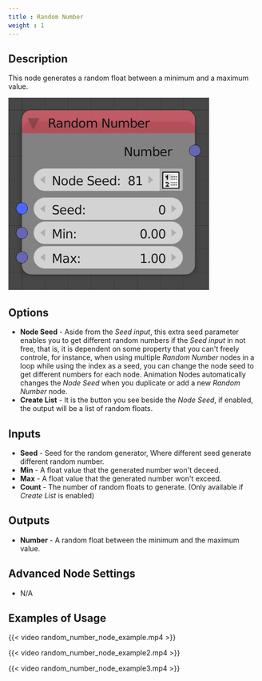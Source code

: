 ```yaml
---
title : Random Number
weight : 1
---
```


## Description

This node generates a random float between a minimum and a maximum
value.

![image](random_number_node.png)

## Options

- **Node Seed** - Aside from the *Seed input*, this extra seed
    parameter enables you to get different random numbers if the *Seed
    input* in not free, that is, it is dependent on some property that
    you can't freely controle, for instance, when using multiple *Random
    Number* nodes in a loop while using the index as a seed, you can
    change the node seed to get different numbers for each node.
    Animation Nodes automatically changes the *Node Seed* when you
    duplicate or add a new *Random Number* node.
- **Create List** - It is the button you see beside the *Node Seed*,
    if enabled, the output will be a list of random floats.

## Inputs

- **Seed** - Seed for the random generator, Where different seed
    generate different random number.
- **Min** - A float value that the generated number won't deceed.
- **Max** - A float value that the generated number won't exceed.
- **Count** - The number of random floats to generate. (Only available
    if *Create List* is enabled)

## Outputs

- **Number** - A random float between the minimum and the maximum
    value.

## Advanced Node Settings

- N/A

## Examples of Usage

{{< video random_number_node_example.mp4 >}}

{{< video random_number_node_example2.mp4 >}}

{{< video random_number_node_example3.mp4 >}}
